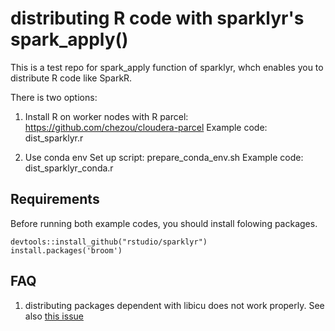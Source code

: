 # distributing R code with sparklyr's spark_apply()

This is a test repo for spark_apply function of sparklyr, whch enables you to distribute R code like SparkR.

There is two options:

1. Install R on worker nodes with R parcel: https://github.com/chezou/cloudera-parcel
   Example code: dist_sparklyr.r

2. Use conda env
   Set up script: prepare_conda_env.sh
   Example code: dist_sparklyr_conda.r


## Requirements

Before running both example codes, you should install folowing packages.

```
devtools::install_github("rstudio/sparklyr")
install.packages('broom')
```

## FAQ

1. distributing packages dependent with libicu does not work properly. See also [this issue](https://github.com/chezou/cloudera-parcel/issues/2)
